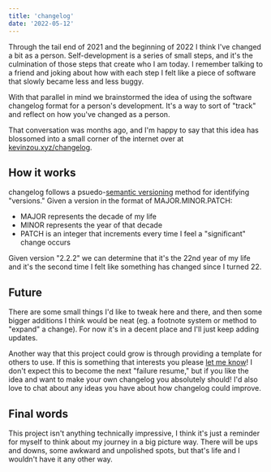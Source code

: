 ```yaml
---
title: 'changelog'
date: '2022-05-12'
---
```


Through the tail end of 2021 and the beginning of 2022 I think I've changed a bit as a person. Self-development is a series of small steps, and it's the culmination of those steps that create who I am today. I remember talking to a friend and joking about how with each step I felt like a piece of software that slowly became less and less buggy.

With that parallel in mind we brainstormed the idea of using the software changelog format for a person's development. It's a way to sort of "track" and reflect on how you've changed as a person.

That conversation was months ago, and I'm happy to say that this idea has blossomed into a small corner of the internet over at [kevinzou.xyz/changelog](https://kevinzou.xyz/changelog).

## How it works
changelog follows a psuedo-[semantic versioning](https://semver.org) method for identifying "versions." Given a version in the format of MAJOR.MINOR.PATCH:
- MAJOR represents the decade of my life
- MINOR represents the year of that decade
- PATCH is an integer that increments every time I feel a "significant" change occurs

Given version "2.2.2" we can determine that it's the 22nd year of my life and it's the second time I felt like something has changed since I turned 22.

## Future
There are some small things I'd like to tweak here and there, and then some bigger additions I think would be neat (eg. a footnote system or method to "expand" a change). For now it's in a decent place and I'll just keep adding updates.

Another way that this project could grow is through providing a template for others to use. If this is something that interests you please [let me know](https://twitter.com/therealkevinzoo)! I don't expect this to become the next "failure resume," but if you like the idea and want to make your own changelog you absolutely should! I'd also love to chat about any ideas you have about how changelog could improve.

## Final words

This project isn't anything technically impressive, I think it's just a reminder for myself to think about my journey in a big picture way. There will be ups and downs, some awkward and unpolished spots, but that's life and I wouldn't have it any other way.
